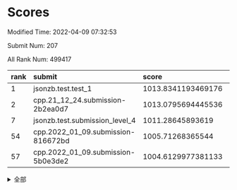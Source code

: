 # Scores

Modified Time: 2022-04-09 07:32:53

Submit Num: 207

All Rank Num: 499417

| rank |               submit               |       score        |       sigma        | pk_num |
| :--- | :--------------------------------- | :----------------- | :----------------- | :----- |
| 1    | jsonzb.test.test_1                 | 1013.8341193469176 | 0.8376180017218002 | 9652   |
| 2    | cpp.21_12_24.submission-2b2ea0d7   | 1013.0795694445536 | 0.8013340435614836 | 9651   |
| 7    | jsonzb.test.submission_level_4     | 1011.28645893619   | 0.799716109284328  | 9651   |
| 54   | cpp.2022_01_09.submission-816672bd | 1005.71268365544   | 0.7209509168956901 | 9649   |
| 57   | cpp.2022_01_09.submission-5b0e3de2 | 1004.6129977381133 | 0.7207555630781561 | 9649   |


<details>
<summary>全部</summary>

| rank |                 submit                 |       score        |       sigma        | pk_num |
| :--- | :------------------------------------- | :----------------- | :----------------- | :----- |
| 1    | jsonzb.test.test_1                     | 1013.8341193469176 | 0.8376180017218002 | 9652   |
| 2    | cpp.21_12_24.submission-2b2ea0d7       | 1013.0795694445536 | 0.8013340435614836 | 9651   |
| 3    | gobigger.level_3.submission_level_3_26 | 1011.961342063666  | 0.7700326211623132 | 9655   |
| 4    | gobigger.level_3.submission_level_3_46 | 1011.5593963543224 | 0.7635759140569076 | 9652   |
| 5    | gobigger.level_3.submission_level_3_27 | 1011.5341866317846 | 0.7565866935265638 | 9651   |
| 6    | gobigger.level_3.submission_level_3_37 | 1011.499612523143  | 0.7899676481555186 | 9651   |
| 7    | jsonzb.test.submission_level_4         | 1011.28645893619   | 0.799716109284328  | 9651   |
| 8    | gobigger.level_3.submission_level_3_29 | 1011.2523132683054 | 0.7460409782204142 | 9651   |
| 9    | gobigger.level_3.submission_level_3_41 | 1011.2023823688688 | 0.7703714515977726 | 9653   |
| 10   | gobigger.level_3.submission_level_3_38 | 1010.9733211127179 | 0.7623148959797873 | 9649   |
| 11   | gobigger.level_3.submission_level_3_45 | 1010.8819205711504 | 0.7371877143245995 | 9650   |
| 12   | gobigger.level_3.submission_level_3_44 | 1010.6661755808213 | 0.772440384846553  | 9651   |
| 13   | gobigger.level_3.submission_level_3_40 | 1010.5975370141285 | 0.7617532191388183 | 9651   |
| 14   | gobigger.level_3.submission_level_3_49 | 1010.5871033804252 | 0.7612229054223383 | 9650   |
| 15   | gobigger.level_3.submission_level_3_25 | 1010.5323760615195 | 0.7667289161291513 | 9651   |
| 16   | gobigger.level_3.submission_level_3_30 | 1010.5289216316296 | 0.7579468093837244 | 9652   |
| 17   | gobigger.level_3.submission_level_3_10 | 1010.504914156288  | 0.7657881006031987 | 9651   |
| 18   | gobigger.level_3.submission_level_3_47 | 1010.4395234105292 | 0.7534071933089905 | 9656   |
| 19   | gobigger.level_3.submission_level_3_8  | 1010.4130679768058 | 0.7362182865675144 | 9654   |
| 20   | gobigger.level_3.submission_level_3_22 | 1010.3969939963566 | 0.7560542654477702 | 9646   |
| 21   | gobigger.level_3.submission_level_3_2  | 1010.2857177035398 | 0.7839714098602192 | 9645   |
| 22   | gobigger.level_3.submission_level_3_16 | 1010.2404873208568 | 0.7644600107468578 | 9650   |
| 23   | gobigger.level_3.submission_level_3_13 | 1010.1895817512818 | 0.7572547999525571 | 9654   |
| 24   | gobigger.level_3.submission_level_3_7  | 1010.1746730781994 | 0.750854563276445  | 9650   |
| 25   | gobigger.level_3.submission_level_3_23 | 1010.1067525303268 | 0.7382775453904047 | 9650   |
| 26   | gobigger.level_3.submission_level_3_12 | 1009.9719869836051 | 0.7667617974642632 | 9654   |
| 27   | gobigger.level_3.submission_level_3_36 | 1009.8812337450971 | 0.7679642058506501 | 9655   |
| 28   | gobigger.level_3.submission_level_3_17 | 1009.6950079020947 | 0.7546363897773002 | 9652   |
| 29   | gobigger.level_3.submission_level_3_48 | 1009.6783832454179 | 0.7576223865450501 | 9654   |
| 30   | gobigger.level_3.submission_level_3_19 | 1009.6742584660269 | 0.7523969736289037 | 9657   |
| 31   | gobigger.level_3.submission_level_3_34 | 1009.6594377494484 | 0.7566997806058793 | 9651   |
| 32   | gobigger.level_3.submission_level_3_28 | 1009.6543927678482 | 0.7452559458482552 | 9653   |
| 33   | gobigger.level_3.submission_level_3_33 | 1009.6046265555368 | 0.7508729730797283 | 9648   |
| 34   | gobigger.level_3.submission_level_3_1  | 1009.5040556378979 | 0.7756497049351814 | 9647   |
| 35   | gobigger.level_3.submission_level_3_15 | 1009.4919024915365 | 0.7712909601241665 | 9650   |
| 36   | gobigger.level_3.submission_level_3_42 | 1009.4881483948587 | 0.7381164435648503 | 9655   |
| 37   | gobigger.level_3.submission_level_3_21 | 1009.4543806537886 | 0.7427192906633105 | 9648   |
| 38   | gobigger.level_3.submission_level_3_43 | 1009.3965349222404 | 0.7450775626832348 | 9651   |
| 39   | gobigger.level_3.submission_level_3_20 | 1009.3725058593301 | 0.7358022684422091 | 9651   |
| 40   | gobigger.level_3.submission_level_3_3  | 1009.2631399543238 | 0.7583896800349459 | 9652   |
| 41   | gobigger.level_3.submission_level_3_18 | 1009.2077188854723 | 0.7530729977391407 | 9650   |
| 42   | gobigger.level_3.submission_level_3_31 | 1009.1228628615421 | 0.7670834776003547 | 9650   |
| 43   | gobigger.level_3.submission_level_3_4  | 1009.1204373887695 | 0.7417042256046534 | 9648   |
| 44   | gobigger.level_3.submission_level_3_35 | 1009.108088619916  | 0.7346807160924447 | 9647   |
| 45   | gobigger.level_3.submission_level_3_24 | 1009.070996503332  | 0.7400101371053628 | 9650   |
| 46   | gobigger.level_3.submission_level_3_14 | 1009.0053947762646 | 0.7463714328810741 | 9647   |
| 47   | gobigger.level_3.submission_level_3_32 | 1008.9291088971365 | 0.7632316200416435 | 9648   |
| 48   | gobigger.level_3.submission_level_3_6  | 1008.821093955738  | 0.7356203789838146 | 9652   |
| 49   | gobigger.level_3.submission_level_3_5  | 1008.7481342305512 | 0.7721262671739616 | 9654   |
| 50   | gobigger.level_3.submission_level_3_0  | 1008.6833050896325 | 0.7343843923002468 | 9653   |
| 51   | gobigger.level_3.submission_level_3_9  | 1008.5939989087831 | 0.7301106561088168 | 9652   |
| 52   | gobigger.level_3.submission_level_3_11 | 1008.580486754828  | 0.7441474493790531 | 9648   |
| 53   | gobigger.level_3.submission_level_3_39 | 1008.521288963846  | 0.7477240646410629 | 9654   |
| 54   | cpp.2022_01_09.submission-816672bd     | 1005.71268365544   | 0.7209509168956901 | 9649   |
| 55   | gobigger.level_1.submission_level_1_23 | 1004.8167475204522 | 0.7249935474969675 | 9650   |
| 56   | gobigger.level_1.submission_level_1_33 | 1004.6752209699447 | 0.7140273252202157 | 9654   |
| 57   | cpp.2022_01_09.submission-5b0e3de2     | 1004.6129977381133 | 0.7207555630781561 | 9649   |
| 58   | gobigger.level_1.submission_level_1_35 | 1004.425824023294  | 0.7216282466177705 | 9650   |
| 59   | gobigger.level_1.submission_level_1_2  | 1004.4174414995709 | 0.7116486023240142 | 9645   |
| 60   | gobigger.level_1.submission_level_1_20 | 1004.3779175214419 | 0.7047423827437111 | 9648   |
| 61   | gobigger.level_1.submission_level_1_7  | 1004.1778614601948 | 0.7138352306901621 | 9651   |
| 62   | gobigger.level_1.submission_level_1_0  | 1004.1042379440653 | 0.7189358807760688 | 9651   |
| 63   | gobigger.level_1.submission_level_1_37 | 1003.9987275032657 | 0.7201414839702664 | 9652   |
| 64   | gobigger.level_1.submission_level_1_11 | 1003.9117263685865 | 0.7174770757030939 | 9649   |
| 65   | gobigger.level_1.submission_level_1_49 | 1003.8433768549253 | 0.7073774139424096 | 9647   |
| 66   | gobigger.level_1.submission_level_1_36 | 1003.794290477148  | 0.7123580401214287 | 9655   |
| 67   | gobigger.level_1.submission_level_1_9  | 1003.7683394914735 | 0.7156101601340717 | 9645   |
| 68   | gobigger.level_1.submission_level_1_25 | 1003.7623330468999 | 0.708822759067082  | 9651   |
| 69   | gobigger.level_1.submission_level_1_40 | 1003.7399740733723 | 0.71854583857183   | 9650   |
| 70   | gobigger.level_1.submission_level_1_19 | 1003.6808747486901 | 0.7100963114570842 | 9650   |
| 71   | gobigger.level_1.submission_level_1_4  | 1003.6615996013289 | 0.7163735727149345 | 9648   |
| 72   | gobigger.level_1.submission_level_1_34 | 1003.6141014485744 | 0.7036931670208029 | 9652   |
| 73   | gobigger.level_1.submission_level_1_43 | 1003.5247183940656 | 0.7001464100980943 | 9655   |
| 74   | gobigger.level_1.submission_level_1_5  | 1003.5033052930357 | 0.7092267666100501 | 9657   |
| 75   | gobigger.level_1.submission_level_1_10 | 1003.4848683358788 | 0.7162245094334809 | 9652   |
| 76   | gobigger.level_1.submission_level_1_31 | 1003.4556060588575 | 0.7192629754984279 | 9650   |
| 77   | gobigger.level_1.submission_level_1_45 | 1003.4381222272093 | 0.722861664316545  | 9652   |
| 78   | gobigger.level_1.submission_level_1_17 | 1003.4274689029589 | 0.7138358924330298 | 9647   |
| 79   | gobigger.level_1.submission_level_1_30 | 1003.4267374103304 | 0.7203500571625182 | 9648   |
| 80   | gobigger.level_1.submission_level_1_38 | 1003.4217699490176 | 0.7079117191043609 | 9651   |
| 81   | gobigger.level_1.submission_level_1_21 | 1003.3762494018283 | 0.7119464777232727 | 9655   |
| 82   | gobigger.level_1.submission_level_1_41 | 1003.3111300966992 | 0.7121835497975206 | 9648   |
| 83   | gobigger.level_1.submission_level_1_26 | 1003.2953400719108 | 0.7058423209752989 | 9651   |
| 84   | gobigger.level_1.submission_level_1_27 | 1003.2549218806046 | 0.7209332220544482 | 9651   |
| 85   | gobigger.level_1.submission_level_1_46 | 1003.2500722947798 | 0.7098193708184123 | 9647   |
| 86   | gobigger.level_1.submission_level_1_32 | 1003.2154737603871 | 0.7209212866392951 | 9651   |
| 87   | gobigger.level_1.submission_level_1_22 | 1003.1733745475841 | 0.7126122835637565 | 9655   |
| 88   | gobigger.level_1.submission_level_1_47 | 1003.133391440134  | 0.7149197834161133 | 9648   |
| 89   | gobigger.level_1.submission_level_1_16 | 1003.0781087525526 | 0.7200937146500479 | 9645   |
| 90   | gobigger.level_1.submission_level_1_6  | 1003.0400055922571 | 0.7160344618091036 | 9653   |
| 91   | gobigger.level_1.submission_level_1_12 | 1002.9970676528418 | 0.7110682437337252 | 9653   |
| 92   | gobigger.level_1.submission_level_1_28 | 1002.9691653280954 | 0.7136172165561495 | 9651   |
| 93   | gobigger.level_1.submission_level_1_48 | 1002.9126735048959 | 0.7061276702974563 | 9651   |
| 94   | gobigger.level_1.submission_level_1_3  | 1002.8938510761009 | 0.7121856205257224 | 9647   |
| 95   | gobigger.level_1.submission_level_1_8  | 1002.8798067139363 | 0.7115222508330222 | 9649   |
| 96   | gobigger.level_1.submission_level_1_42 | 1002.827553837849  | 0.7150434467789418 | 9652   |
| 97   | gobigger.level_1.submission_level_1_18 | 1002.5978905874264 | 0.7234095729298244 | 9652   |
| 98   | gobigger.level_1.submission_level_1_1  | 1002.5494056759653 | 0.7102207391145817 | 9652   |
| 99   | gobigger.level_1.submission_level_1_24 | 1002.3522967762995 | 0.7056010394503275 | 9653   |
| 100  | gobigger.level_1.submission_level_1_13 | 1002.3420086310608 | 0.7069054625648069 | 9647   |
| 101  | gobigger.level_1.submission_level_1_15 | 1002.3032806247693 | 0.7143296170013864 | 9650   |
| 102  | gobigger.level_1.submission_level_1_14 | 1001.9972402946623 | 0.7072404220487465 | 9652   |
| 103  | gobigger.level_1.submission_level_1_29 | 1001.9863775211102 | 0.7253963878029085 | 9653   |
| 104  | gobigger.level_1.submission_level_1_44 | 1001.5414508432373 | 0.7074024334926851 | 9648   |
| 105  | gobigger.level_1.submission_level_1_39 | 1001.4443272502972 | 0.7155816334464914 | 9655   |
| 106  | gobigger.random.submission_random_47   | 997.4137475421629  | 0.7058333721918544 | 9643   |
| 107  | gobigger.random.submission_random_39   | 997.2507998140821  | 0.7177151510880453 | 9653   |
| 108  | gobigger.random.submission_random_34   | 997.2424463994761  | 0.7116642410869521 | 9648   |
| 109  | gobigger.random.submission_random_17   | 997.0855916255629  | 0.7074143930207647 | 9649   |
| 110  | gobigger.random.submission_random_23   | 997.070777569338   | 0.6933201914069423 | 9649   |
| 111  | gobigger.random.submission_random_9    | 996.9345957019364  | 0.7143536152744159 | 9650   |
| 112  | gobigger.random.submission_random_20   | 996.8332267439536  | 0.7116557855371033 | 9648   |
| 113  | gobigger.random.submission_random_8    | 996.8313416303496  | 0.7040877058643785 | 9646   |
| 114  | gobigger.random.submission_random_49   | 996.7698903397301  | 0.7065621817825957 | 9650   |
| 115  | gobigger.random.submission_random_14   | 996.7431444464792  | 0.6957452720644066 | 9653   |
| 116  | gobigger.random.submission_random_42   | 996.7225043921602  | 0.7264769635450252 | 9653   |
| 117  | gobigger.random.submission_random_43   | 996.6861469797481  | 0.7052345188178368 | 9647   |
| 118  | gobigger.random.submission_random_26   | 996.6832811074793  | 0.702172538192229  | 9654   |
| 119  | gobigger.random.submission_random_29   | 996.5617940623606  | 0.7047718063599049 | 9646   |
| 120  | gobigger.random.submission_random_24   | 996.4884635819014  | 0.7221263928403376 | 9652   |
| 121  | gobigger.random.submission_random_22   | 996.4691584164462  | 0.7153245105765275 | 9649   |
| 122  | gobigger.random.submission_random_35   | 996.4329607334328  | 0.7149319465543194 | 9654   |
| 123  | gobigger.random.submission_random_46   | 996.4073431266783  | 0.7036074181038121 | 9652   |
| 124  | gobigger.random.submission_random_30   | 996.4068107348616  | 0.7130235901860327 | 9651   |
| 125  | gobigger.random.submission_random_4    | 996.4035188925708  | 0.7214001587601679 | 9646   |
| 126  | gobigger.random.submission_random_19   | 996.3931974242876  | 0.7015902822702473 | 9647   |
| 127  | gobigger.random.submission_random_36   | 996.2452399090475  | 0.7081642170600004 | 9653   |
| 128  | gobigger.random.submission_random_1    | 996.2416574714251  | 0.7149154997037552 | 9650   |
| 129  | gobigger.random.submission_random_37   | 996.2274229650701  | 0.7236424763942827 | 9651   |
| 130  | gobigger.random.submission_random_25   | 996.2129939517466  | 0.7042067186913183 | 9649   |
| 131  | gobigger.random.submission_random_13   | 996.135682195196   | 0.7077569399066462 | 9651   |
| 132  | gobigger.random.submission_random_11   | 996.0976644117699  | 0.712216638751134  | 9647   |
| 133  | gobigger.random.submission_random_2    | 996.0125629620085  | 0.707199207484366  | 9647   |
| 134  | gobigger.random.submission_random_31   | 995.9915510646982  | 0.7201952781896737 | 9655   |
| 135  | gobigger.random.submission_random_5    | 995.9523792962852  | 0.7080183407748428 | 9650   |
| 136  | gobigger.random.submission_random_33   | 995.9023750464175  | 0.7283230904214627 | 9645   |
| 137  | gobigger.random.submission_random_44   | 995.8730820571978  | 0.7002244248254049 | 9651   |
| 138  | gobigger.random.submission_random_15   | 995.8167876157695  | 0.7197121761940587 | 9649   |
| 139  | gobigger.random.submission_random_0    | 995.8166381758641  | 0.7070377468741014 | 9657   |
| 140  | gobigger.random.submission_random_10   | 995.8033158468353  | 0.7105061770604122 | 9648   |
| 141  | gobigger.random.submission_random_6    | 995.8002925233371  | 0.7102781429770206 | 9653   |
| 142  | gobigger.random.submission_random_18   | 995.7973496722572  | 0.7174279872076509 | 9652   |
| 143  | gobigger.random.submission_random_41   | 995.7607096274613  | 0.7040946257411327 | 9646   |
| 144  | gobigger.random.submission_random_7    | 995.7485789247398  | 0.7127796298392101 | 9655   |
| 145  | gobigger.random.submission_random_32   | 995.6175806939822  | 0.7223603265288976 | 9658   |
| 146  | gobigger.random.submission_random_48   | 995.5890927954214  | 0.7197464799553329 | 9648   |
| 147  | gobigger.random.submission_random_27   | 995.5733576355332  | 0.7008897975972487 | 9651   |
| 148  | gobigger.random.submission_random_3    | 995.4210687736675  | 0.7119982194988105 | 9653   |
| 149  | gobigger.random.submission_random_28   | 995.1549232675579  | 0.7163446395840881 | 9648   |
| 150  | gobigger.random.submission_random_16   | 995.1164074656983  | 0.7078685929533666 | 9655   |
| 151  | gobigger.random.submission_random_21   | 995.0710703782481  | 0.7189730396940543 | 9646   |
| 152  | gobigger.random.submission_random_45   | 994.8292091863185  | 0.7156821036178757 | 9651   |
| 153  | gobigger.random.submission_random_40   | 994.82354432061    | 0.7239671488490006 | 9653   |
| 154  | gobigger.random.submission_random_38   | 994.7923506788584  | 0.7106229879333108 | 9648   |
| 155  | gobigger.level_2.submission_level_2_16 | 994.1426227522514  | 0.7213240283015405 | 9649   |
| 156  | gobigger.random.submission_random_12   | 994.0258873243035  | 0.7197043877206737 | 9654   |
| 157  | gobigger.level_2.submission_level_2_20 | 993.9369365603263  | 0.7399706195026383 | 9655   |
| 158  | gobigger.level_2.submission_level_2_19 | 993.9356424959274  | 0.7366439032693128 | 9652   |
| 159  | gobigger.level_2.submission_level_2_18 | 993.8334951306971  | 0.7197514767277399 | 9651   |
| 160  | gobigger.level_2.submission_level_2_4  | 993.544577630399   | 0.7360780383480765 | 9651   |
| 161  | gobigger.level_2.submission_level_2_7  | 993.4264227663675  | 0.7376096086413464 | 9648   |
| 162  | gobigger.level_2.submission_level_2_1  | 993.2392209527704  | 0.7396255982228243 | 9649   |
| 163  | gobigger.level_2.submission_level_2_22 | 993.1421202514165  | 0.7287016035964229 | 9651   |
| 164  | gobigger.level_2.submission_level_2_24 | 992.9913054090058  | 0.7402848805138869 | 9646   |
| 165  | gobigger.level_2.submission_level_2_3  | 992.9778031078614  | 0.7516662927547092 | 9650   |
| 166  | gobigger.level_2.submission_level_2_48 | 992.9596352280245  | 0.752963812410584  | 9655   |
| 167  | gobigger.level_2.submission_level_2_25 | 992.8697163604575  | 0.7230612721427255 | 9652   |
| 168  | gobigger.level_2.submission_level_2_34 | 992.8202250415804  | 0.7238762138308333 | 9655   |
| 169  | gobigger.level_2.submission_level_2_42 | 992.690405215247   | 0.7256427599251992 | 9654   |
| 170  | gobigger.level_2.submission_level_2_6  | 992.6850470521276  | 0.739669585147375  | 9653   |
| 171  | gobigger.level_2.submission_level_2_44 | 992.6308133866028  | 0.7280590534811375 | 9650   |
| 172  | gobigger.level_2.submission_level_2_0  | 992.6301875623567  | 0.7508503762435116 | 9645   |
| 173  | gobigger.level_2.submission_level_2_12 | 992.6301258990077  | 0.7357351787739248 | 9652   |
| 174  | gobigger.level_2.submission_level_2_8  | 992.5235414705511  | 0.7443676962549259 | 9649   |
| 175  | gobigger.level_2.submission_level_2_32 | 992.5201013139149  | 0.7269720538325986 | 9649   |
| 176  | gobigger.level_2.submission_level_2_31 | 992.4459419851426  | 0.7388884502503987 | 9651   |
| 177  | gobigger.level_2.submission_level_2_47 | 992.3670057390397  | 0.739482392302208  | 9649   |
| 178  | gobigger.level_2.submission_level_2_27 | 992.3654922895981  | 0.7409492617170321 | 9643   |
| 179  | gobigger.level_2.submission_level_2_17 | 992.3164723211961  | 0.7411175662312764 | 9642   |
| 180  | gobigger.level_2.submission_level_2_5  | 992.2056694591632  | 0.7347141314275061 | 9651   |
| 181  | gobigger.level_2.submission_level_2_41 | 992.0892687837497  | 0.7575371203273615 | 9653   |
| 182  | gobigger.level_2.submission_level_2_9  | 992.0741681133877  | 0.7465649523915743 | 9645   |
| 183  | gobigger.level_2.submission_level_2_45 | 992.0565367926333  | 0.7552496880546762 | 9655   |
| 184  | gobigger.level_2.submission_level_2_10 | 991.9698375376138  | 0.752944325683696  | 9654   |
| 185  | gobigger.level_2.submission_level_2_13 | 991.9431944634006  | 0.7237408987149704 | 9649   |
| 186  | gobigger.level_2.submission_level_2_29 | 991.9392289431345  | 0.7398711265411295 | 9652   |
| 187  | gobigger.level_2.submission_level_2_39 | 991.8898402670945  | 0.7442180773552641 | 9654   |
| 188  | gobigger.level_2.submission_level_2_40 | 991.8602190083332  | 0.7501205710165684 | 9651   |
| 189  | gobigger.level_2.submission_level_2_33 | 991.8153407912886  | 0.7484171935131471 | 9650   |
| 190  | gobigger.level_2.submission_level_2_23 | 991.7253953158969  | 0.7611566557244209 | 9648   |
| 191  | gobigger.level_2.submission_level_2_49 | 991.4744270655498  | 0.7397391320048728 | 9648   |
| 192  | gobigger.level_2.submission_level_2_14 | 991.4648213083743  | 0.7638726672575852 | 9654   |
| 193  | gobigger.level_2.submission_level_2_36 | 991.4584741475027  | 0.7614735271582026 | 9648   |
| 194  | gobigger.level_2.submission_level_2_46 | 991.3835592882122  | 0.7482104040243314 | 9653   |
| 195  | gobigger.level_2.submission_level_2_21 | 991.334282186315   | 0.7420666993801298 | 9648   |
| 196  | gobigger.level_2.submission_level_2_28 | 991.0875584312289  | 0.7695842404229766 | 9653   |
| 197  | gobigger.level_2.submission_level_2_30 | 991.0861551919394  | 0.7511663816039601 | 9649   |
| 198  | gobigger.level_2.submission_level_2_11 | 990.9562036209952  | 0.756058545977599  | 9652   |
| 199  | gobigger.level_2.submission_level_2_37 | 990.9230979807146  | 0.763748534085221  | 9654   |
| 200  | gobigger.level_2.submission_level_2_26 | 990.8972536480769  | 0.7662787958110527 | 9650   |
| 201  | gobigger.level_2.submission_level_2_15 | 990.8186404974191  | 0.753805068168741  | 9650   |
| 202  | gobigger.level_2.submission_level_2_2  | 990.6763635236284  | 0.7724183622038464 | 9647   |
| 203  | gobigger.level_2.submission_level_2_43 | 990.2458255198713  | 0.7814098662737732 | 9650   |
| 204  | gobigger.level_2.submission_level_2_38 | 990.218718699805   | 0.7775853876905764 | 9648   |
| 205  | gobigger.level_2.submission_level_2_35 | 990.0449997513549  | 0.7632957356127046 | 9655   |
| 206  | gobigger.none.submission_none_0        | 976.023453975381   | 1.4344006692460947 | 9651   |
| 207  | gobigger.none.submission_none_1        | 975.8089174351877  | 1.436532820859185  | 9649   |

</details>